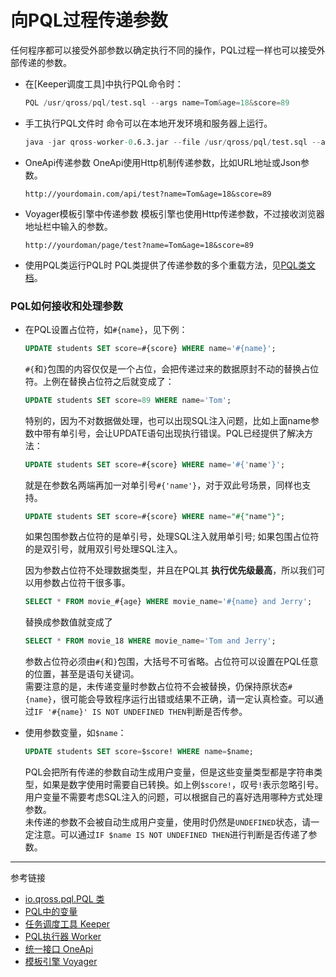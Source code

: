 # 向PQL过程传递参数
任何程序都可以接受外部参数以确定执行不同的操作，PQL过程一样也可以接受外部传递的参数。

* 在[Keeper调度工具]中执行PQL命令时：
  ```s
  PQL /usr/qross/pql/test.sql --args name=Tom&age=18&score=89
  ```
* 手工执行PQL文件时
  命令可以在本地开发环境和服务器上运行。
  ```s
  java -jar qross-worker-0.6.3.jar --file /usr/qross/pql/test.sql --args name=Tom&age=18&score=89
  ```
* OneApi传递参数
  OneApi使用Http机制传递参数，比如URL地址或Json参数。
  ```
  http://yourdomain.com/api/test?name=Tom&age=18&score=89
  ```
* Voyager模板引擎中传递参数
  模板引擎也使用Http传递参数，不过接收浏览器地址栏中输入的参数。
  ```
  http://yourdoman/page/test?name=Tom&age=18&score=89
  ```
* 使用PQL类运行PQL时
  PQL类提供了传递参数的多个重载方法，见[PQL类文档](/pql/class.md)。

### PQL如何接收和处理参数
* 在PQL设置占位符，如`#{name}`，见下例：
  ```sql
  UPDATE students SET score=#{score} WHERE name='#{name}';
  ```
  `#{`和`}`包围的内容仅仅是一个占位，会把传递过来的数据原封不动的替换占位符。上例在替换占位符之后就变成了：
  ```sql
  UPDATE students SET score=89 WHERE name='Tom';
  ```
  特别的，因为不对数据做处理，也可以出现SQL注入问题，比如上面name参数中带有单引号，会让UPDATE语句出现执行错误。PQL已经提供了解决方法：
  ```sql
  UPDATE students SET score=#{score} WHERE name='#{'name'}';
  ```
  就是在参数名两端再加一对单引号`#{'name'}`，对于双此号场景，同样也支持。
  ```sql
  UPDATE students SET score=#{score} WHERE name="#{"name"}";
  ```
  如果包围参数占位符的是单引号，处理SQL注入就用单引号; 如果包围占位符的是双引号，就用双引号处理SQL注入。

  因为参数占位符不处理数据类型，并且在PQL其 **执行优先级最高**，所以我们可以用参数占位符干很多事。
  ```sql
  SELECT * FROM movie_#{age} WHERE movie_name='#{name} and Jerry'; 
  ```
  替换成参数值就变成了
  ```sql
  SELECT * FROM movie_18 WHERE movie_name='Tom and Jerry';
  ```
  参数占位符必须由`#{`和`}`包围，大括号不可省略。占位符可以设置在PQL任意的位置，甚至是语句关键词。  
  需要注意的是，未传递变量时参数占位符不会被替换，仍保持原状态`#{name}`，很可能会导致程序运行出错或结果不正确，请一定认真检查。可以通过`IF '#{name}' IS NOT UNDEFINED THEN`判断是否传参。
* 使用参数变量，如`$name`：
  ```sql
  UPDATE students SET score=$score! WHERE name=$name;
  ```
  PQL会把所有传递的参数自动生成用户变量，但是这些变量类型都是字符串类型，如果是数字使用时需要自已转换。如上例`$score!`，叹号`!`表示忽略引号。
  用户变量不需要考虑SQL注入的问题，可以根据自己的喜好选用哪种方式处理参数。  
  未传递的参数不会被自动生成用户变量，使用时仍然是`UNDEFINED`状态，请一定注意。可以通过`IF $name IS NOT UNDEFINED THEN`进行判断是否传递了参数。

---
参考链接
* [io.qross.pql.PQL 类](/pql/class.md)
* [PQL中的变量](/pql/variable.md)
* [任务调度工具 Keeper](/keeper/overview.md)
* [PQL执行器 Worker](/worker/overview.md)
* [统一接口 OneApi](/oneapi/overview.md)
* [模板引擎 Voyager](/voyager/overview.md)